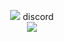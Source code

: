 <p align="center">
    <img src="https://komarev.com/ghpvc/?username=noeltheskid&color=red"
    <br>
    <a style="padding: center;">discord</a>
    <br>
    <img src="https://discord.c99.nl/widget/theme-4/518062226079350786.png" />
</p>
